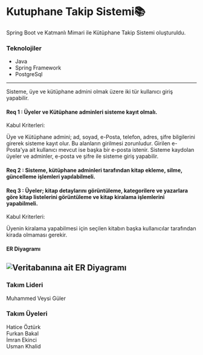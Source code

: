 # Kutuphane Takip Sistemi:books:
Spring Boot ve Katmanlı Mimari ile Kütüphane Takip Sistemi oluşturuldu.

### Teknolojiler
- Java
- Spring Framework
- PostgreSql
---------------------------------------------------

Sisteme, üye ve kütüphane admini olmak üzere iki tür kullanıcı giriş yapabilir. 
#### Req 1 : Üyeler ve Kütüphane adminleri sisteme kayıt olmalı.
 Kabul Kriterleri:

Üye ve Kütüphane admini; ad, soyad, e-Posta, telefon, adres, şifre bilgilerini girerek sisteme kayıt olur.
Bu alanların girilmesi zorunludur. 
Girilen e-Posta'ya ait kullanıcı mevcut ise başka bir e-posta istenir.
Sisteme kaydolan üyeler ve adminler, e-posta ve şifre ile sisteme giriş yapabilir.

#### Req 2 : Sisteme, kütüphane adminleri tarafından kitap ekleme, silme, güncelleme işlemleri yapılabilmeli.
#### Req 3 : Üyeler; kitap detaylarını görüntüleme, kategorilere ve yazarlara göre kitap listelerini görüntüleme  ve kitap kiralama işlemlerini yapabilmeli.
Kabul Kriterleri:

Üyenin kiralama yapabilmesi için seçilen kitabın başka kullanıcılar tarafından kirada olmaması gerekir.    
#### ER Diyagramı
![Veritabanına ait ER Diyagramı](https://github.com/java-heroes/Kutuphane_Sistemi/blob/main/ER.PNG)
---------------------------------------------------

### Takım Lideri
Muhammed Veysi Güler
### Takım Üyeleri
Hatice Öztürk <br>
Furkan Bakal <br>
İmran Ekinci <br>
Usman Khalid <br>
